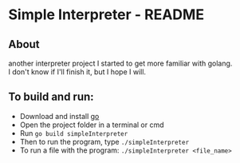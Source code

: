 # Simple Interpreter - README

## About

another interpreter project I started to get more familiar with golang.<br>
I don't know if I'll finish it, but I hope I will.

## To build and run:

- Download and install [go](https://go.dev/dl/)
- Open the project folder in a terminal or cmd
- Run `go build simpleInterpreter`
- Then to run the program, type `./simpleInterpreter`
- To run a file with the program: `./simpleInterpreter <file_name>`
